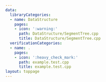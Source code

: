 ```yaml
---
data:
  libraryCategories:
  - name: DataStructure
    pages:
    - icon: ':warning:'
      path: DataStructure/SegmentTree.cpp
      title: DataStructure/SegmentTree.cpp
  verificationCategories:
  - name: .
    pages:
    - icon: ':heavy_check_mark:'
      path: example.test.cpp
      title: example.test.cpp
layout: toppage
---
```

